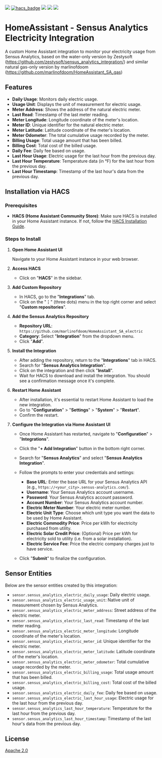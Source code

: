 [![](https://img.shields.io/github/release/marlinofdoom/HomeAssistant_SA_electric/all.svg?style=for-the-badge)](https://github.com/marlinofdoom/HomeAssistant_SA_electric/releases)
[![hacs_badge](https://img.shields.io/badge/HACS-Default-orange.svg?style=for-the-badge)](https://github.com/custom-components/hacs)
[![](https://img.shields.io/github/license/marlinofdoom/HomeAssistant_SA_electric?style=for-the-badge)](LICENSE)
[![](https://img.shields.io/badge/MAINTAINER-%40marlinofdoom-red?style=for-the-badge)](https://github.com/marlinofdoom)
[![](https://img.shields.io/badge/COMMUNITY-FORUM-success?style=for-the-badge)](https://community.home-assistant.io)

# HomeAssistant - Sensus Analytics Electricity Integration

A custom Home Assistant integration to monitor your electricity usage from Sensus Analytics, based on the water-only version by Zestysoft (https://github.com/zestysoft/sensus_analytics_integration/) and similar natural gas-only version by marlinofdoom (https://github.com/marlinofdoom/HomeAssistant_SA_gas)

## Features

- **Daily Usage**: Monitors daily electric usage.
- **Usage Unit**: Displays the unit of measurement for electric usage.
- **Meter Address**: Shows the address of the natural electric meter.
- **Last Read**: Timestamp of the last meter reading.
- **Meter Longitude**: Longitude coordinate of the meter's location.
- **Meter ID**: Unique identifier for the natural electric meter.
- **Meter Latitude**: Latitude coordinate of the meter's location.
- **Meter Odometer**: The total cumulative usage recorded by the meter.
- **Billing Usage**: Total usage amount that has been billed.
- **Billing Cost**: Total cost of the billed usage.
- **Daily Fee**: Daily fee based on usage.
- **Last Hour Usage**: Electric usage for the last hour from the previous day.
- **Last Hour Temperature**: Temperature data (in °F) for the last hour from the previous day.
- **Last Hour Timestamp**: Timestamp of the last hour's data from the previous day.

## Installation via HACS

### **Prerequisites**

- **HACS (Home Assistant Community Store)**: Make sure HACS is installed in your Home Assistant instance. If not, follow the [HACS Installation Guide](https://hacs.xyz/docs/installation/prerequisites).

### **Steps to Install**

1. **Open Home Assistant UI**

   Navigate to your Home Assistant instance in your web browser.

2. **Access HACS**

   - Click on "**HACS**" in the sidebar.

3. **Add Custom Repository**

   - In HACS, go to the "**Integrations**" tab.
   - Click on the "**⋮**" (three dots) menu in the top right corner and select "**Custom repositories**".

4. **Add the Sensus Analytics Repository**

   - **Repository URL**: `https://github.com/marlinofdoom/HomeAssistant_SA_electric`
   - **Category**: Select "**Integration**" from the dropdown menu.
   - Click "**Add**".

5. **Install the Integration**

   - After adding the repository, return to the "**Integrations**" tab in HACS.
   - Search for "**Sensus Analytics Integration**".
   - Click on the integration and then click "**Install**".
   - Wait for HACS to download and install the integration. You should see a confirmation message once it's complete.

6. **Restart Home Assistant**

   - After installation, it's essential to restart Home Assistant to load the new integration.
   - Go to "**Configuration**" > "**Settings**" > "**System**" > "**Restart**".
   - Confirm the restart.

7. **Configure the Integration via Home Assistant UI**

   - Once Home Assistant has restarted, navigate to "**Configuration**" > "**Integrations**".
   - Click the "**+ Add Integration**" button in the bottom right corner.
   - Search for "**Sensus Analytics**" and select "**Sensus Analytics Integration**".
   - Follow the prompts to enter your credentials and settings:
     - **Base URL**: Enter the base URL for your Sensus Analytics API (e.g., `https://<your_city>.sensus-analytics.com/`).
     - **Username**: Your Sensus Analytics account username.
     - **Password**: Your Sensus Analytics account password.
     - **Account Number**: Your Sensus Analytics account number.
     - **Electric Meter Number**: Your electric meter number.
     - **Electric Unit Type**: Choose which unit type you want the data to be used by Home Assistant.
     - **Electric Commodity Price**: Price per kWh for electricity purchased from utility.
     - **Electric Solar Credit Price**: (Optional) Price per kWh for electricity sold to utility (i.e. from a solar installation).
     - **Electric Service Fee**: Price the electric company charges just to have service.

   - Click "**Submit**" to finalize the configuration.

## Sensor Entities

Below are the sensor entities created by this integration:

- `sensor.sensus_analytics_electric_daily_usage`: Daily electric usage.
- `sensor.sensus_analytics_electric_usage_unit`: Native unit of measurement chosen by Sensus Analytics.
- `sensor.sensus_analytics_electric_meter_address`: Street address of the electric meter.
- `sensor.sensus_analytics_electric_last_read`: Timestamp of the last meter reading.
- `sensor.sensus_analytics_electric_meter_longitude`: Longitude coordinate of the meter's location.
- `sensor.sensus_analytics_electric_meter_id`: Unique identifier for the electric meter.
- `sensor.sensus_analytics_electric_meter_latitude`: Latitude coordinate of the meter's location.
- `sensor.sensus_analytics_electric_meter_odometer`: Total cumulative usage recorded by the meter.
- `sensor.sensus_analytics_electric_billing_usage`: Total usage amount that has been billed.
- `sensor.sensus_analytics_electric_billing_cost`: Total cost of the billed usage.
- `sensor.sensus_analytics_electric_daily_fee`: Daily fee based on usage.
- `sensor.sensus_analytics_electric_last_hour_usage`: Electric usage for the last hour from the previous day.
- `sensor.sensus_analytics_last_hour_temperature`: Temperature for the last hour from the previous day.
- `sensor.sensus_analytics_last_hour_timestamp`: Timestamp of the last hour's data from the previous day.

## License

[Apache 2.0](LICENSE)